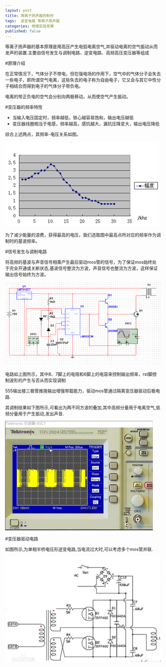 ```yaml
---
layout: post
title: 等离子扬声器的制作
tags:  逆变电路 等离子扬声器
categories: 物理实验竞赛
published: false
---
```


等离子扬声器的基本原理是用高压产生电弧电离空气,并驱动电离的空气振动从而发声的装置.主要由信号发生与调制电路、逆变电路、高频高压变压器等组成

#原理介绍

在正常情况下，气体分子不带电，但在强电场的作用下，空气中的气体分子会失去一些电子，即所谓空气电离，这些失去的电子称为自由电子，它又会与其它中性分子相结合而得到电子的气体分子带负电。  

电离的带正负电的空气会分别向两极移动，从而使空气产生振动。

#变压器的频率特性 

*  当输入电压固定时，频率越低，铁心越容易饱和，输出电压越低  
*  变压器线圈相当于电感，频率越高，感抗越大，漏抗压降变大，输出电压降低   

综合上述两点，其频率-电压关系如图。  

![](/static/img/fre-v.png)

为了减少能量的浪费，获得最高的电压，我们选取图中最高点所对应的频率作为调制时的基波频率。

#信号发生与调制电路

将高频的基波与声音信号相乘产生最后驱动mos管的信号，为了保证mos始终处于完全开通或关断状态,基波信号整流为方波，声音信号也整流为方波，这样保证输出信号始终为方波。

![](/static/img/555.png)

电路如上图所示，其中8、7脚上的电阻和6脚上的电容来控制输出频率，rst脚控制波形的产生与否从而实现调制  

555输出接三极管推挽输出增强带载能力，驱动mos管通过隔离变压器驱动后极电路.

其调制结果如下图所示,可看出为两不同方波的叠加,其中高频分量用于电离空气,低频分量用于产生振动,发出声音.

![](/static/img/tiaozhijieguo.jpg)

#变压器驱动电路

如图所示,为单相半桥电压形逆变电路,当电流过大时,可以考虑多个mos管并联.
 
![](/static/img/bianyaqi.png)
     


      
